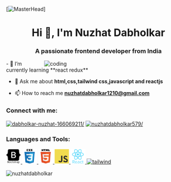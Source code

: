 [![MasterHead](https://cdn.dribbble.com/users/4055494/screenshots/15215756/media/d2b66c4ca0192aa26d103448b3d1518b.gif)]
<h1 align="center">Hi 👋, I'm Nuzhat Dabholkar</h1>
<h3 align="center">A passionate frontend developer from India</h3>
<img align="right" alt="coding" width="400" src="https://miro.medium.com/max/1400/1*qdAW1TjCN57h1lbuuzvchg.gif">
- 🌱 I’m currently learning **react redux**

- 💬 Ask me about **html,css,tailwind css,javascript and reactjs**

- 📫 How to reach me **nuzhatdabholkar1210@gmail.com**

<h3 align="left">Connect with me:</h3>
<p align="left">
<a href="https://linkedin.com/in/dabholkar-nuzhat-166069211/" target="blank"><img align="center" src="https://raw.githubusercontent.com/rahuldkjain/github-profile-readme-generator/master/src/images/icons/Social/linked-in-alt.svg" alt="dabholkar-nuzhat-166069211/" height="30" width="40" /></a>
<a href="https://instagram.com/nuzhatdabholkar579/" target="blank"><img align="center" src="https://raw.githubusercontent.com/rahuldkjain/github-profile-readme-generator/master/src/images/icons/Social/instagram.svg" alt="nuzhatdabholkar579/" height="30" width="40" /></a>
</p>

<h3 align="left">Languages and Tools:</h3>
<p align="left"> <a href="https://getbootstrap.com" target="_blank" rel="noreferrer"> <img src="https://raw.githubusercontent.com/devicons/devicon/master/icons/bootstrap/bootstrap-plain-wordmark.svg" alt="bootstrap" width="40" height="40"/> </a> <a href="https://www.w3schools.com/css/" target="_blank" rel="noreferrer"> <img src="https://raw.githubusercontent.com/devicons/devicon/master/icons/css3/css3-original-wordmark.svg" alt="css3" width="40" height="40"/> </a> <a href="https://www.w3.org/html/" target="_blank" rel="noreferrer"> <img src="https://raw.githubusercontent.com/devicons/devicon/master/icons/html5/html5-original-wordmark.svg" alt="html5" width="40" height="40"/> </a> <a href="https://developer.mozilla.org/en-US/docs/Web/JavaScript" target="_blank" rel="noreferrer"> <img src="https://raw.githubusercontent.com/devicons/devicon/master/icons/javascript/javascript-original.svg" alt="javascript" width="40" height="40"/> </a> <a href="https://reactjs.org/" target="_blank" rel="noreferrer"> <img src="https://raw.githubusercontent.com/devicons/devicon/master/icons/react/react-original-wordmark.svg" alt="react" width="40" height="40"/> </a> <a href="https://tailwindcss.com/" target="_blank" rel="noreferrer"> <img src="https://www.vectorlogo.zone/logos/tailwindcss/tailwindcss-icon.svg" alt="tailwind" width="40" height="40"/> </a> </p>

<p><img align="center" src="https://github-readme-stats.vercel.app/api/top-langs?username=nuzhatdabholkar&show_icons=true&locale=en&layout=compact" alt="nuzhatdabholkar" /></p>
